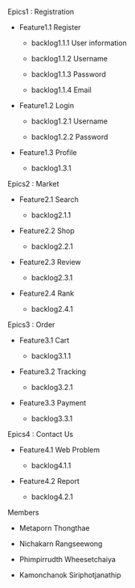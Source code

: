 Epics1 : Registration

* Feature1.1 Register

  * backlog1.1.1 User information
  
  * backlog1.1.2 Username
  
  * backlog1.1.3 Password
  * backlog1.1.4 Email

* Feature1.2 Login

  * backlog1.2.1 Username
  
  * backlog1.2.2 Password

* Feature1.3 Profile

  * backlog1.3.1

Epics2 : Market

* Feature2.1 Search

  * backlog2.1.1

* Feature2.2 Shop

  * backlog2.2.1

* Feature2.3 Review

  * backlog2.3.1

* Feature2.4 Rank

  * backlog2.4.1
  
Epics3 : Order

* Feature3.1 Cart

  * backlog3.1.1

* Feature3.2 Tracking

  * backlog3.2.1

* Feature3.3 Payment

  * backlog3.3.1
  
Epics4 : Contact Us

* Feature4.1 Web Problem

  * backlog4.1.1

* Feature4.2 Report

  * backlog4.2.1

Members

- Metaporn Thongthae

- Nichakarn Rangseewong

- Phimpirrudth Wheesetchaiya

- Kamonchanok Siriphotjanathip
